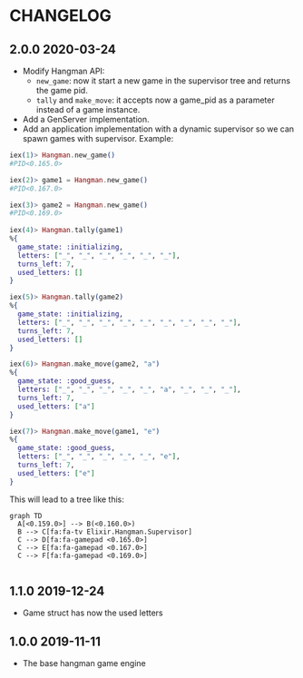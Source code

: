 # CHANGELOG

## 2.0.0 2020-03-24
* Modify Hangman API:
  * `new_game`: now it start a new game in the supervisor tree and returns the game pid.
  * `tally` and `make_move`: it accepts now a game_pid as a parameter instead of a game instance.
* Add a GenServer implementation.
* Add an application implementation with a dynamic supervisor so 
we can spawn games with supervisor. Example:
```elixir
iex(1)> Hangman.new_game()
#PID<0.165.0>

iex(2)> game1 = Hangman.new_game()
#PID<0.167.0>

iex(3)> game2 = Hangman.new_game()
#PID<0.169.0>
        
iex(4)> Hangman.tally(game1)
%{
  game_state: :initializing,
  letters: ["_", "_", "_", "_", "_", "_"],
  turns_left: 7,
  used_letters: []
}

iex(5)> Hangman.tally(game2)
%{
  game_state: :initializing,
  letters: ["_", "_", "_", "_", "_", "_", "_", "_", "_"],
  turns_left: 7,
  used_letters: []
}

iex(6)> Hangman.make_move(game2, "a")
%{
  game_state: :good_guess,
  letters: ["_", "_", "_", "_", "_", "a", "_", "_", "_"],
  turns_left: 7,
  used_letters: ["a"]
}

iex(7)> Hangman.make_move(game1, "e")
%{
  game_state: :good_guess,
  letters: ["_", "_", "_", "_", "_", "e"],
  turns_left: 7,
  used_letters: ["e"]
}
```
This will lead to a tree like this:
```mermaid
graph TD
  A[<0.159.0>] --> B(<0.160.0>)
  B --> C[fa:fa-tv Elixir.Hangman.Supervisor]
  C --> D[fa:fa-gamepad <0.165.0>]
  C --> E[fa:fa-gamepad <0.167.0>]
  C --> F[fa:fa-gamepad <0.169.0>]
		
```

## 1.1.0 2019-12-24
* Game struct has now the used letters

## 1.0.0 2019-11-11
* The base hangman game engine
